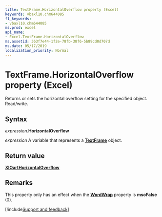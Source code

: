 ```yaml
---
title: TextFrame.HorizontalOverflow property (Excel)
keywords: vbaxl10.chm644085
f1_keywords:
- vbaxl10.chm644085
ms.prod: excel
api_name:
- Excel.TextFrame.HorizontalOverflow
ms.assetid: 363f7e44-1f2e-78fb-38f6-5b89cd0d707d
ms.date: 05/17/2019
localization_priority: Normal
---
```



# TextFrame.HorizontalOverflow property (Excel)

Returns or sets the horizontal overflow setting for the specified object. Read/write.


## Syntax

_expression_.**HorizontalOverflow**

_expression_ A variable that represents a **[TextFrame](Excel.TextFrame.md)** object.


## Return value

**[XlOartHorizontalOverflow](Excel.XlOartHorizontalOverflow.md)**


## Remarks

This property only has an effect when the **[WordWrap](Excel.TextFrame2.WordWrap.md)** property is **msoFalse** (0).




[!include[Support and feedback](~/includes/feedback-boilerplate.md)]